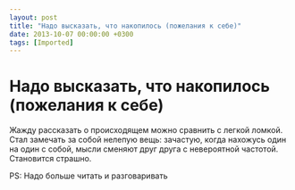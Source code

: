 ```yaml
---
layout: post
title: "Надо высказать, что накопилось (пожелания к себе)"
date: 2013-10-07 00:00:00 +0300
tags: [Imported]
---
```

# Надо высказать, что накопилось (пожелания к себе)

Жажду рассказать о происходящем можно сравнить с легкой ломкой. Стал замечать за собой нелепую вещь: зачастую, когда нахожусь один на один с собой, мысли сменяют друг друга с невероятной частотой. Становится страшно. 

PS: Надо больше читать и разговаривать